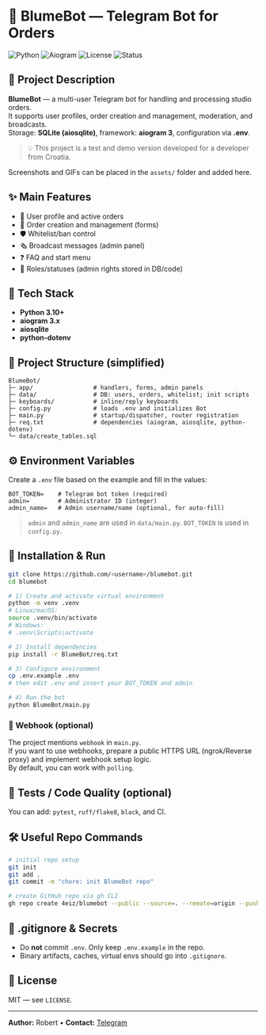 # 🪻 BlumeBot — Telegram Bot for Orders

![Python](https://img.shields.io/badge/Python-3.10%2B-blue) ![Aiogram](https://img.shields.io/badge/aiogram-3.x-ff69b4) ![License](https://img.shields.io/badge/license-MIT-green) ![Status](https://img.shields.io/badge/status-Active-success)  

## 📖 Project Description
**BlumeBot** — a multi-user Telegram bot for handling and processing studio orders.  
It supports user profiles, order creation and management, moderation, and broadcasts.  
Storage: **SQLite (aiosqlite)**, framework: **aiogram 3**, configuration via **.env**.  

> 💡 This project is a test and demo version developed for a developer from Croatia.  

Screenshots and GIFs can be placed in the `assets/` folder and added here.  

## ✨ Main Features
- 👤 User profile and active orders  
- 🧾 Order creation and management (forms)  
- 🛡️ Whitelist/ban control  
- 🗞️ Broadcast messages (admin panel)  
- ❓ FAQ and start menu  
- 🪪 Roles/statuses (admin rights stored in DB/code)  

## 🧱 Tech Stack
- **Python 3.10+**  
- **aiogram 3.x**  
- **aiosqlite**  
- **python-dotenv**  

## 📂 Project Structure (simplified)
```
BlumeBot/
├─ app/                 # handlers, forms, admin panels
├─ data/                # DB: users, orders, whitelist; init scripts
├─ keyboards/           # inline/reply keyboards
├─ config.py            # loads .env and initializes Bot
├─ main.py              # startup/dispatcher, router registration
├─ req.txt              # dependencies (aiogram, aiosqlite, python-dotenv)
└─ data/create_tables.sql
```

## ⚙️ Environment Variables
Create a `.env` file based on the example and fill in the values:
```
BOT_TOKEN=    # Telegram bot token (required)
admin=        # Administrator ID (integer)
admin_name=   # Admin username/name (optional, for auto-fill)
```
> `admin` and `admin_name` are used in `data/main.py`. `BOT_TOKEN` is used in `config.py`.  

## 🚀 Installation & Run
```bash
git clone https://github.com/<username>/blumebot.git
cd blumebot

# 1) Create and activate virtual environment
python -m venv .venv
# Linux/macOS:
source .venv/bin/activate
# Windows:
# .venv\Scripts\activate

# 2) Install dependencies
pip install -r BlumeBot/req.txt

# 3) Configure environment
cp .env.example .env
# then edit .env and insert your BOT_TOKEN and admin

# 4) Run the bot
python BlumeBot/main.py
```

### 🔌 Webhook (optional)
The project mentions `webhook` in `main.py`.  
If you want to use webhooks, prepare a public HTTPS URL (ngrok/Reverse proxy) and implement webhook setup logic.  
By default, you can work with `polling`.  

## 🧪 Tests / Code Quality (optional)
You can add: `pytest`, `ruff/flake8`, `black`, and CI.  

## 🛠 Useful Repo Commands
```bash
# initial repo setup
git init
git add .
git commit -m "chore: init BlumeBot repo"

# create GitHub repo via gh CLI
gh repo create 4eiz/blumebot --public --source=. --remote=origin --push
```

## 🧹 .gitignore & Secrets
- Do **not** commit `.env`. Only keep `.env.example` in the repo.  
- Binary artifacts, caches, virtual envs should go into `.gitignore`.  

## 📜 License
MIT — see `LICENSE`.  

---

**Author:** Robert • **Contact:** [Telegram](https://t.me/che1zi)
